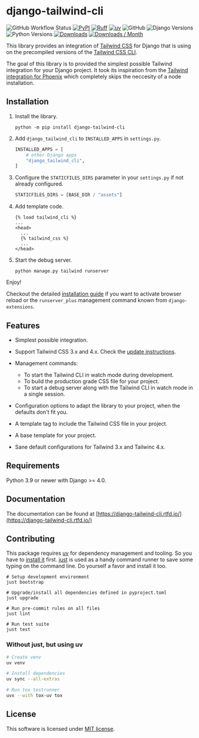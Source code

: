 # django-tailwind-cli

![GitHub Workflow Status](https://img.shields.io/github/actions/workflow/status/django-commons/django-tailwind-cli/test.yml?style=flat-square)
[![PyPI](https://img.shields.io/pypi/v/django-tailwind-cli.svg?style=flat-square)](https://pypi.org/project/django-tailwind-cli/)
[![Ruff](https://img.shields.io/endpoint?url=https://raw.githubusercontent.com/astral-sh/ruff/main/assets/badge/v2.json)](https://github.com/astral-sh/ruff)
[![uv](https://img.shields.io/endpoint?url=https://raw.githubusercontent.com/astral-sh/uv/main/assets/badge/v0.json)](https://github.com/astral-sh/uv)
![GitHub](https://img.shields.io/github/license/django-commons/django-tailwind-cli?style=flat-square)
![Django Versions](https://img.shields.io/pypi/frameworkversions/django/django-tailwind-cli)
![Python Versions](https://img.shields.io/pypi/pyversions/django-tailwind-cli)
[![Downloads](https://static.pepy.tech/badge/django-tailwind-cli)](https://pepy.tech/project/django-tailwind-cli)
[![Downloads / Month](https://pepy.tech/badge/django-tailwind-cli/month)](<https://pepy.tech/project/django-tailwind-cli>)

This library provides an integration of [Tailwind CSS](https://tailwindcss.com) for Django that is using on the precompiled versions of the [Tailwind CSS CLI](https://tailwindcss.com/blog/standalone-cli).

The goal of this library is to provided the simplest possible Tailwind integration for your Django project. It took its inspiration from the [Tailwind integration for Phoenix](https://github.com/phoenixframework/tailwind) which completely skips the neccesity of a node installation.

## Installation

1. Install the library.

   ```shell
   python -m pip install django-tailwind-cli
   ```

2. Add `django_tailwind_cli` to `INSTALLED_APPS` in `settings.py`.

   ```python
   INSTALLED_APPS = [
       # other Django apps
       "django_tailwind_cli",
   ]
   ```

3. Configure the `STATICFILES_DIRS` parameter in your `settings.py` if not already configured.

   ```python
   STATICFILES_DIRS = [BASE_DIR / "assets"]
   ```

4. Add template code.

   ```htmldjango
   {% load tailwind_cli %}
   ...
   <head>
     ...
     {% tailwind_css %}
     ...
   </head>
   ```

5. Start the debug server.

   ```shell
   python manage.py tailwind runserver
   ```

Enjoy!

Checkout the detailed [installation guide](https://django-tailwind-cli.rtfd.io/latest/installation/)
if you want to activate browser reload or the `runserver_plus` management command known from
`django-extensions`.

## Features

- Simplest possible integration.
- Support Tailwind CSS 3.x and 4.x. Check the [update instructions](https://django-tailwind-cli.rtfd.io/latest/installation/#upgrade-from-tailwind-css-3x-to-4x).
- Management commands:

    * To start the Tailwind CLI in watch mode during development.
    * To build the production grade CSS file for your project.
    * To start a debug server along with the Tailwind CLI in watch mode in a single session.

- Configuration options to adapt the library to your project, when the defaults don't fit you.
- A template tag to include the Tailwind CSS file in your project.
- A base template for your project.
- Sane default configurations for Tailwind 3.x and Tailwinc 4.x.

## Requirements

Python 3.9 or newer with Django >= 4.0.

## Documentation

The documentation can be found at [https://django-tailwind-cli.rtfd.io/](https://django-tailwind-cli.rtfd.io/)

## Contributing

This package requires [uv](https://docs.astral.sh/uv/) for dependency management and tooling. So you
have to [install it](https://docs.astral.sh/uv/getting-started/installation/) first.
[just](https://github.com/casey/just) is used as a handy command runner to save some typing on the
command line. Do yourself a favor and install it too.

```shell
# Setup development environment
just bootstrap

# Upgrade/install all dependencies defined in pyproject.toml
just upgrade

# Run pre-commit rules on all files
just lint

# Run test suite
just test
```

### Without just, but using uv

```bash
# Create venv
uv venv

# Install dependencies
uv sync --all-extras

# Run tox testrunner
uvx --with tox-uv tox
```

## License

This software is licensed under [MIT license](https://github.com/django-commons/django-tailwind-cli/blob/main/LICENSE).

